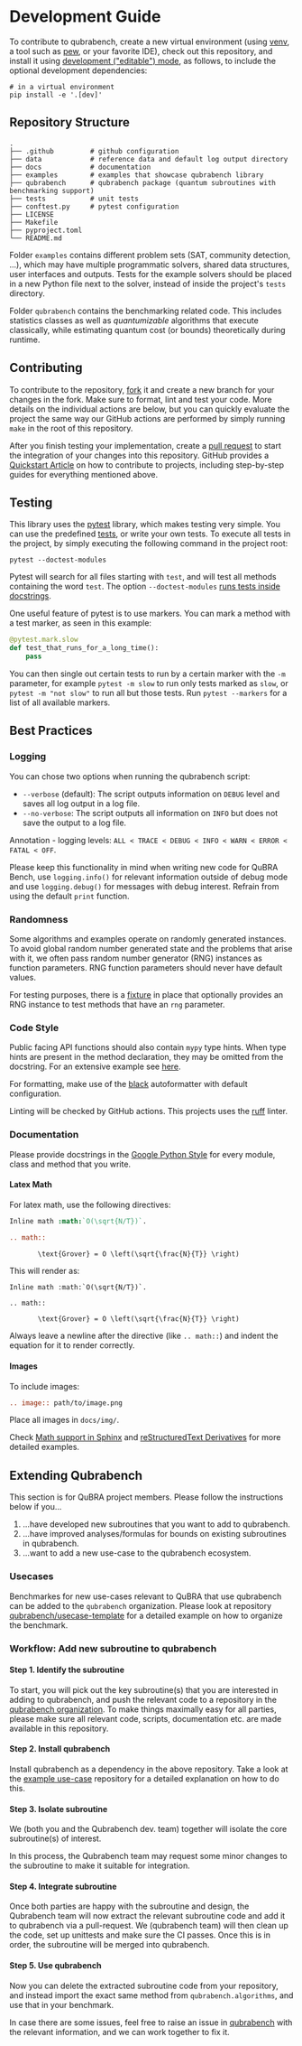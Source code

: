 # Development Guide

To contribute to qubrabench, create a new virtual environment (using [venv](https://docs.python.org/3/library/venv.html), a tool such as [pew](https://pypi.org/project/pew/), or your favorite IDE), check out this repository, and install it using [development ("editable") mode](https://setuptools.pypa.io/en/latest/userguide/development_mode.html), as follows, to include the optional development dependencies:

```shell
# in a virtual environment
pip install -e '.[dev]'
```

## Repository Structure

```
.
├── .github         # github configuration
├── data            # reference data and default log output directory
├── docs            # documentation
├── examples        # examples that showcase qubrabench library
├── qubrabench      # qubrabench package (quantum subroutines with benchmarking support)
├── tests           # unit tests
├── conftest.py     # pytest configuration
├── LICENSE
├── Makefile
├── pyproject.toml
└── README.md
```

Folder `examples` contains different problem sets (SAT, community detection, ...), which may have multiple programmatic solvers, shared data structures, user interfaces and outputs.
Tests for the example solvers should be placed in a new Python file next to the solver, instead of inside the project's `tests` directory.

Folder `qubrabench` contains the benchmarking related code.
This includes statistics classes as well as _quantumizable_ algorithms that execute classically, while estimating quantum cost (or bounds) theoretically during runtime.

## Contributing

To contribute to the repository, [fork](https://docs.github.com/en/get-started/quickstart/fork-a-repo) it and create a new branch for your changes in the fork.
Make sure to format, lint and test your code.
More details on the individual actions are below, but you can quickly evaluate the project the same way our GitHub actions are performed by simply running `make` in the root of this repository.

After you finish testing your implementation, create a [pull request](https://docs.github.com/en/pull-requests/collaborating-with-pull-requests/proposing-changes-to-your-work-with-pull-requests/about-pull-requests) to start the integration of your changes into this repository.
GitHub provides a [Quickstart Article](https://docs.github.com/en/get-started/quickstart/contributing-to-projects) on how to contribute to projects, including step-by-step guides for everything mentioned above.


## Testing

This library uses the [pytest](https://docs.pytest.org/) library, which makes testing very simple.
You can use the predefined [tests](https://github.com/qubrabench/qubrabench/tree/development/tests), or write your own tests.
To execute all tests in the project, by simply executing the following command in the project root:

```shell
pytest --doctest-modules
```

Pytest will search for all files starting with `test`, and will test all methods containing the word `test`.
The option `--doctest-modules` [runs tests inside docstrings](https://docs.pytest.org/en/7.1.x/how-to/doctest.html).

One useful feature of pytest is to use markers. You can mark a method with a test marker, as seen in this example:

```python
@pytest.mark.slow
def test_that_runs_for_a_long_time():
    pass
```

You can then single out certain tests to run by a certain marker with the `-m` parameter, for example `pytest -m slow` to run only tests marked as `slow`, or `pytest -m "not slow"` to run all but those tests.
Run `pytest --markers` for a list of all available markers.

## Best Practices

### Logging

You can chose two options when running the qubrabench script:

- `--verbose` (default): The script outputs information on `DEBUG` level and saves all log output in a log file.
- `--no-verbose`: The script outputs all information on `INFO` but does not save the output to a log file.

Annotation - logging levels: `ALL < TRACE < DEBUG < INFO < WARN < ERROR < FATAL < OFF`.

Please keep this functionality in mind when writing new code for QuBRA Bench, use `logging.info()` for relevant information outside of debug mode and use `logging.debug()` for messages with debug interest.
Refrain from using the default `print` function.

### Randomness

Some algorithms and examples operate on randomly generated instances.
To avoid global random number generated state and the problems that arise with it, we often pass random number generator (RNG) instances as function parameters.
RNG function parameters should never have default values.

For testing purposes, there is a [fixture](https://github.com/qubrabench/qubrabench/blob/development/conftest.py) in place that optionally provides an RNG instance to test methods that have an `rng` parameter.

### Code Style

Public facing API functions should also contain `mypy` type hints.
When type hints are present in the method declaration, they may be omitted from the docstring.
For an extensive example see [here](https://sphinxcontrib-napoleon.readthedocs.io/en/latest/example_google.html).

For formatting, make use of the [black](https://black.readthedocs.io/en/stable/) autoformatter with default configuration.

Linting will be checked by GitHub actions.
This projects uses the [ruff](https://beta.ruff.rs/docs/) linter. 

### Documentation

Please provide docstrings in the [Google Python Style](https://google.github.io/styleguide/pyguide.html#s3.8-comments-and-docstrings) for every module, class and method that you write. 

#### Latex Math
For latex math, use the following directives:
```rst
Inline math :math:`O(\sqrt{N/T})`.

.. math::

       \text{Grover} = O \left(\sqrt{\frac{N}{T}} \right)
```
This will render as:
```{eval-rst}
Inline math :math:`O(\sqrt{N/T})`.

.. math::

       \text{Grover} = O \left(\sqrt{\frac{N}{T}} \right)
```

Always leave a newline after the directive (like `.. math::`) and indent the equation for it to render correctly.

#### Images
To include images:
```rst
.. image:: path/to/image.png
```

Place all images in `docs/img/`.

Check [Math support in Sphinx](https://sphinx-rtd-trial.readthedocs.io/en/latest/ext/math.html) and [reStructuredText Derivatives](https://docutils.sourceforge.io/docs/ref/rst/directives.html) for more detailed examples.


## Extending Qubrabench

This section is for QuBRA project members. Please follow the instructions below if you...
1. ...have developed new subroutines that you want to add to qubrabench. 
2. ...have improved analyses/formulas for bounds on existing subroutines in qubrabench.
3. ...want to add a new use-case to the qubrabench ecosystem.

### Usecases
Benchmarkes for new use-cases relevant to QuBRA that use qubrabench can be added to the `qubrabench` organization.
Please look at repository [qubrabench/usecase-template](https://github.com/qubrabench/usecase-template/) for a detailed example on how to organize the benchmark.

### Workflow: Add new subroutine to qubrabench

#### Step 1. Identify the subroutine
To start, you will pick out the key subroutine(s) that you are interested in adding to qubrabench,
and push the relevant code to a repository in the [qubrabench organization](https://github.com/qubrabench). 
To make things maximally easy for all parties, please make sure all relevant code, scripts, documentation etc. are made available in this repository.

#### Step 2. Install qubrabench
Install qubrabench as a dependency in the above repository.
Take a look at the [example use-case](https://github.com/qubrabench/usecase-template/) repository for a detailed explanation on how to do this.

#### Step 3. Isolate subroutine
We (both you and the Qubrabench dev. team) together will isolate the core subroutine(s) of interest.

In this process, the Qubrabench team may request some minor changes to the subroutine to make it suitable for integration.

#### Step 4. Integrate subroutine
Once both parties are happy with the subroutine and design, the Qubrabench team will now extract the relevant subroutine code and add it to qubrabench via a pull-request.
We (qubrabench team) will then clean up the code, set up unittests and make sure the CI passes.
Once this is in order, the subroutine will be merged into qubrabench.

#### Step 5. Use qubrabench
Now you can delete the extracted subroutine code from your repository, and instead import the exact same method from `qubrabench.algorithms`, and use that in your benchmark.

In case there are some issues, feel free to raise an issue in [qubrabench](https://github.com/qubrabench/qubrabench/) with the relevant information, and we can work together to fix it.
